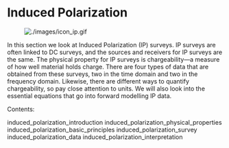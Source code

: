 # Induced Polarization

<figure class="align-right">
<img src="./images/icon_ip.gif" alt="./images/icon_ip.gif" />
</figure>

In this section we look at Induced Polarization (IP) surveys. IP surveys
are often linked to DC surveys, and the sources and receivers for IP
surveys are the same. The physical property for IP surveys is
chargeability—a measure of how well material holds charge. There are
four types of data that are obtained from these surveys, two in the time
domain and two in the frequency domain. Likewise, there are different
ways to quantify chargeability, so pay close attention to units. We will
also look into the essential equations that go into forward modelling IP
data.

Contents:

induced_polarization_introduction
induced_polarization_physical_properties
induced_polarization_basic_principles induced_polarization_survey
induced_polarization_data induced_polarization_interpretation
